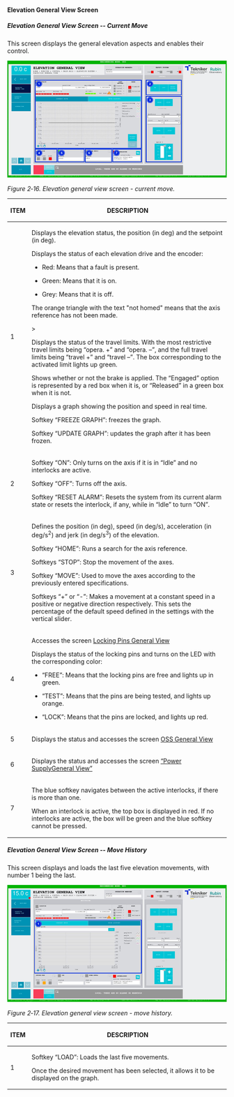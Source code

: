 #### Elevation General View Screen

##### Elevation General View Screen -- Current Move

This screen displays the general elevation aspects and enables their control.

![Elevation general view screen - current move](../Resources/media/image23.png)

*Figure 2‑16. Elevation general view screen - current move.*

<table class="table">
<thead>
<tr class="header">
<th><p>ITEM</p></th>
<th><p>DESCRIPTION</p></th>
</tr>
</thead>
<tbody>
<tr class="odd">
<td><p>1</p></td>
<td><p>Displays the elevation status, the position (in deg) and the setpoint (in deg).</p>
<p>Displays the status of each elevation drive and the encoder:</p>
<ul>
<li><p>Red: Means that a fault is present.</p></li>
<li><p>Green: Means that it is on.</p></li>
<li><p>Grey: Means that it is off.</p></li>
</ul>
<p>The orange triangle with the text "not homed" means that the axis reference has not been made.</p>>
<p>Displays the status of the travel limits. With the most restrictive travel limits being “opera. +” and “opera.
–”, and the full travel limits being “travel +” and “travel –”. The box corresponding to the activated limit
lights up green.</p>
<p>Shows whether or not the brake is applied. The “Engaged” option is represented by a red box when it is, or
“Released” in a green box when it is not.</p>
<p>Displays a graph showing the position and speed in real time.</p>
<p>Softkey “FREEZE GRAPH”: freezes the graph.</p>
<p>Softkey “UPDATE GRAPH”: updates the graph after it has been frozen.</p></td>
</tr>
<tr class="even">
<td><p>2</p></td>
<td><p>Softkey “ON”: Only turns on the axis if it is in “Idle” and no interlocks are active.</p>
<p>Softkey “OFF”: Turns off the axis.</p>
<p>Softkey “RESET ALARM”: Resets the system from its current alarm state or resets the
interlock, if any, while in “Idle” to turn “ON”.</p></td>
</tr>
<tr class="odd">
<td><p>3</p></td>
<td><p>Defines the position (in deg), speed (in deg/s), acceleration (in deg/s<sup>2</sup>) and jerk (in
deg/s<sup>3</sup>) of the elevation.</p>
<p>Softkey “HOME”: Runs a search for the axis reference.</p>
<p>Softkeys “STOP”: Stop the movement of the axes.</p>
<p>Softkey “MOVE”: Used to move the axes according to the previously entered specifications.</p>
<p>Softkeys “+” or “-”: Makes a movement at a constant speed in a positive or negative direction
respectively. This sets the percentage of the default speed defined in the settings with the
vertical slider.</p></td>
</tr>
<tr class="even">
<td><p>4</p></td>
<td><p>Accesses the screen <a href="./004_LockingPins.html">Locking Pins General View</a></p>
<p>Displays the status of the locking pins and turns on the LED with the corresponding color:</p>
<ul>
<li><p>“FREE”: Means that the locking pins are free and lights up in green.</p></li>
<li><p>“TEST”: Means that the pins are being tested, and lights up orange.</p></li>
<li><p>“LOCK”: Means that the pins are locked, and lights up red.</p></li>
</ul></td>
</tr>
<tr class="odd">
<td><p>5</p></td>
<td><p>Displays the status and accesses the screen <a href="./008_OSSGeneralView.html">OSS General View</a></p></td>
</tr>
<tr class="even">
<td><p>6</p></td>
<td><p>Displays the status and accesses the screen <a href="./018_PowerSupply.html">“Power SupplyGeneral View”</a></p></td>
</tr>
<tr class="odd">
<td><p>7</p></td>
<td><p>The blue softkey navigates between the active interlocks, if there is more than one.</p>
<p>When an interlock is active, the top box is displayed in red. If no interlocks are active, the
box will be green and the blue softkey cannot be pressed.</p></td>
</tr>
</tbody>
</table>

##### Elevation General View Screen -- Move History

This screen displays and loads the last five elevation movements, with number 1 being the last.

![Elevation general view screen - move history](../Resources/media/image24.png)

*Figure 2‑17. Elevation general view screen - move history.*

<table class="table">
<thead>
<tr class="header">
<th><p>ITEM</p></th>
<th><p>DESCRIPTION</p></th>
</tr>
</thead>
<tbody>
<tr class="odd">
<td><p>1</p></td>
<td><p>Softkey “LOAD”: Loads the last five movements.</p>
<p>Once the desired movement has been selected, it allows it to be displayed on the graph.</p></td>
</tr>
</tbody>
</table>
